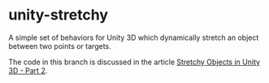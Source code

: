 # unity-stretchy
A simple set of behaviors for Unity 3D which dynamically stretch an object between two points or targets.

The code in this branch is discussed in the article [Stretchy Objects in Unity 3D - Part 2](http://www.thinkyhead.com/blogs/thinkyhead/2015-11-23/stretchy-objects-unity-3d-part-2).